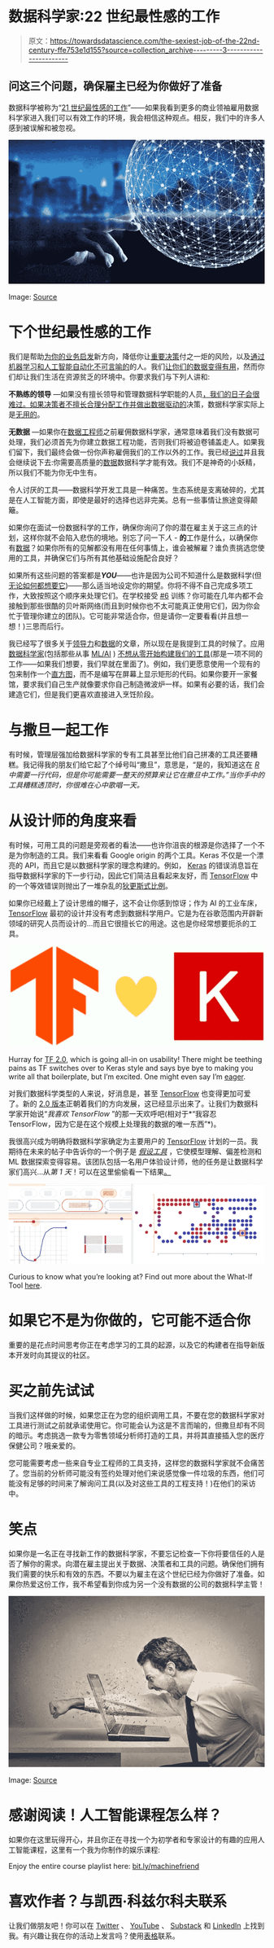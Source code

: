 # 数据科学家:22 世纪最性感的工作

> 原文：<https://towardsdatascience.com/the-sexiest-job-of-the-22nd-century-ffe753e1d155?source=collection_archive---------3----------------------->

## 问这三个问题，确保雇主已经为你做好了准备

数据科学被称为“[21 世纪最性感的工作](http://bit.ly/sexy21cjob)”——如果我看到更多的商业领袖雇用数据科学家进入我们可以有效工作的环境，我会相信这种观点。相反，我们中的许多人感到被误解和被忽视。

![](img/f8c7cecf93b649882a9a3273b63c847c.png)

Image: [Source](http://news.nus.edu.sg/highlights/data-science-training-public-sector)

# 下个世纪最性感的工作

我们是帮助[为你的业务启发](http://bit.ly/quaesita_analysts)新方向，降低你让[重要决策](http://bit.ly/quaesita_statistics)付之一炬的风险，以及[通过机器学习和人工智能自动化不可言喻的](http://bit.ly/quaesita_simplest)的人。我们[让你们的数据变得有用](http://bit.ly/quaesita_datasci)，然而你们却让我们生活在资源贫乏的环境中。你要求我们与下列人讲和:

**不熟练的领导** —如果没有擅长领导和管理数据科学职能的人员[，我们的日子会很难过。如果决策者不擅长合理分配工作并做出](http://bit.ly/quaesita_dsleaders)[数据驱动的](http://bit.ly/quaesita_inspired)决策，数据科学家实际上是[无用的](http://bit.ly/quaesita_bubble)。

**无数据** —如果你在[数据工程师](http://bit.ly/quaesita_eng)之前雇佣数据科学家，通常意味着我们没有数据可处理，我们必须首先为你建立数据工程功能，否则我们将被迫卷铺盖走人。如果我们留下，我们最终会做一份你声称雇佣我们的工作以外的工作。我已经[说过](http://bit.ly/quaesita_aibias)并且我会继续说下去:你需要高质量的[数据](http://bit.ly/quaesita_hist)数据科学才能有效。我们不是神奇的小妖精，所以我们不能为你无中生有。

令人讨厌的工具——数据科学开发工具是一种痛苦。生态系统是支离破碎的，尤其是在人工智能方面，即使是最好的选择也远非完美。总有一些事情让旅途变得颠簸。

如果你在面试一份数据科学的工作，确保你询问了你的潜在雇主关于这三点的计划，这样你就不会陷入悲伤的境地。别忘了问一下*人* - **的**工作是什么，以确保你有[数据](http://bit.ly/quaesita_hist)？如果你所有的见解都没有用在任何事情上，谁会被解雇？谁负责挑选您使用的工具，并确保它们与所有其他基础设施配合良好？

如果所有这些问题的答案都是***YOU***——也许是因为公司不知道什么是数据科学(但[无论如何都想要它](http://bit.ly/quaesita_bubble))——那么适当地设定你的期望。你将不得不自己完成多项工作，大致按照这个顺序来处理它们。在学校接受 [#6](http://bit.ly/quaesita_roles) 训练？你可能在几年内都不会接触到那些很酷的贝叶斯网络(而且到时候你也不太可能真正使用它们，因为你会忙于管理你建立的团队)。它可能非常适合你，但是请你一定要看看(并且想一想！)三思而后行。

我已经写了很多关于[领导力](http://bit.ly/quaesita_dsleaders)和[数据](http://bit.ly/quaesita_hist)的文章，所以现在是我提到工具的时候了。应用[数据科学家](http://bit.ly/quaesita_datasci)(包括那些从事 [ML/AI](http://bit.ly/quaesita_emperor) ) [不想从零开始构建我们的工具](http://bit.ly/quaesita_kubeflow)(那是一项不同的工作——如果我们想要，我们早就在里面了)。例如，我们更愿意使用一个现有的包来制作一个[直方图](http://bit.ly/quaesita_hist)，而不是编写在屏幕上显示矩形的代码。如果你要开一家餐馆，要求我们自己生产就像要求你自己制造微波炉一样。如果有必要的话，我们会建造它们，但是我们更喜欢直接进入烹饪阶段。

# 与撒旦一起工作

有时候，管理层强加给数据科学家的专有工具甚至比他们自己拼凑的工具还要糟糕。我记得我的朋友们给它起了个绰号叫“撒旦”，意思是，“是的，我知道这在 [*R*](http://bit.ly/vanillar) *中需要一行代码，但是你可能需要一整天的预算来让它在撒旦中工作。”当你手中的工具糟糕透顶时，你很难在心中歌唱一天。*

# 从设计师的角度来看

有时候，可用工具的问题是旁观者的看法——也许你沮丧的根源是你选择了一个不是为你制造的工具。我们来看看 Google origin 的两个工具。Keras 不仅是一个漂亮的 API，而且它是以数据科学家的理念构建的。例如， [Keras](http://keras.io) 的错误消息旨在指导数据科学家的下一步行动，因此它们简洁且看起来友好，而 [TensorFlow](http://bit.ly/quaesita_tf) 中的一个等效错误则抛出了一堆杂乱的[狄更斯式比例](http://bit.ly/dickens4m)。

如果你已经戴上了设计思维的帽子，这不会让你感到惊讶；作为 AI 的工业车床， [TensorFlow](http://bit.ly/quaesita_tf) 最初的设计并没有考虑到数据科学用户。它是为在谷歌范围内开辟新领域的研究人员而设计的…而且它很擅长它的用途。这也是你经常想要扼杀的工具。

![](img/7d38c3686b99ae8e7af75fdcea909ce2.png)

Hurray for [TF 2.0](http://bit.ly/quaesita_tf2), which is going all-in on usability! There might be teething pains as TF switches over to Keras style and says bye bye to making you write all that boilerplate, but I’m excited. One might even say I’m [eager](https://www.tensorflow.org/guide/eager).

对我们数据科学类型的人来说，好消息是，甚至 [TensorFlow](http://bit.ly/quaesita_tf) 也变得更加可爱了。新的 [2.0 版本](http://bit.ly/quaesita_tf2)正朝着我们的方向发展，这已经显示出来了。让我们为数据科学家开始说“*我喜欢 TensorFlow* ”的那一天欢呼吧(相对于*“我容忍 TensorFlow，因为它是在这个规模上处理我的数据的唯一东西”*)。

我很高兴成为明确将数据科学家确定为主要用户的 [TensorFlow](http://bit.ly/quaesita_tf2) 计划的一员。我期待在未来的帖子中告诉你的一个例子是 [*假设工具*](http://bit.ly/whatiftool) ，它使模型理解、偏差检测和 ML 数据探索变得容易。该团队包括一名用户体验设计师，他的任务是让数据科学家们高兴...从*第 1 天*！可以在这里偷偷看一下结果[。](http://bit.ly/whatiftool)

![](img/3b0216c19f64c70aa2786cb53f4cf6fc.png)

Curious to know what you’re looking at? Find out more about the What-If Tool [here](http://bit.ly/whatiftool).

# 如果它不是为你做的，它可能不适合你

重要的是花点时间思考你正在考虑学习的工具的起源，以及它的构建者在指导新版本开发时向其提议的社区。

# 买之前先试试

当我们这样做的时候，如果您正在为您的组织调用工具，不要在您的数据科学家对工具进行测试之前就承诺使用它。你可能会认为这是不言而喻的，但撒旦却有不同的暗示。考虑挑选一款专为零售领域分析师打造的工具，并将其直接插入您的医疗保健公司？哦亲爱的。

您可能需要考虑一些来自专业工程师的工具支持，这样您的数据科学家就不会痛苦了。您当前的分析师可能没有签约处理对他们来说感觉像一件垃圾的东西，他们可能没有足够的时间来了解询问工具(以及对这些工具的工程支持！)在他们的采访中。

# 笑点

如果你是一名正在寻找新工作的数据科学家，不要忘记检查一下你将要信任的人是否了解你的需求。向潜在雇主提出关于数据、决策者和工具的问题。确保他们拥有我们需要的快乐和有效的东西。不要以为雇主在这个世纪已经为你做好了准备。如果你热爱这份工作，我不希望看到你成为另一个没有数据的公司的数据科学主管！

![](img/38fc4601b04a1a5678ef17e7de378284.png)

Image: [Source](http://blog.eyecuelab.com/2016/04/29/breaking-your-coders-block/)

# 感谢阅读！人工智能课程怎么样？

如果你在这里玩得开心，并且你正在寻找一个为初学者和专家设计的有趣的应用人工智能课程，这里有一个我为你制作的娱乐课程:

Enjoy the entire course playlist here: [bit.ly/machinefriend](http://bit.ly/machinefriend)

# 喜欢作者？与凯西·科兹尔科夫联系

让我们做朋友吧！你可以在 [Twitter](https://twitter.com/quaesita) 、 [YouTube](https://www.youtube.com/channel/UCbOX--VOebPe-MMRkatFRxw) 、 [Substack](http://decision.substack.com) 和 [LinkedIn](https://www.linkedin.com/in/kozyrkov/) 上找到我。有兴趣让我在你的活动上发言吗？使用[表格](http://bit.ly/makecassietalk)联系。